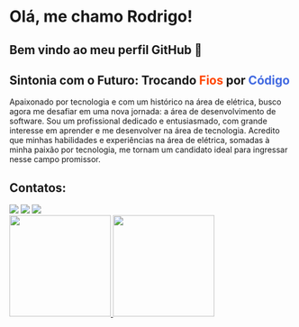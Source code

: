 # Olá, me chamo Rodrigo! 
## Bem vindo ao meu perfil GitHub 👋

<div class="text">
                <h2><Strong>Sintonia com o Futuro:</Strong> Trocando <Strong style="color: orangered;">Fios</Strong> por
                    <Strong style="color: royalblue;">Código</Strong></h2>
                <p>Apaixonado por tecnologia e com um histórico na área de elétrica, busco agora me desafiar em
                    uma nova jornada: a área de desenvolvimento de software. Sou um profissional dedicado e
                    entusiasmado, com grande interesse em aprender e me desenvolver na área de
                    tecnologia. Acredito que minhas habilidades e experiências na área de elétrica, somadas à minha
                    paixão por tecnologia, me tornam um candidato ideal para ingressar nesse campo promissor.</p>
            </div>

## Contatos:

<div>
<a href="https://www.instagram.com/r.o.d.r.i.g.o_s/" target="_blank"><img loading="lazy" src="https://img.shields.io/badge/Instagram-E4405F?style=for-the-badge&logo=instagram&logoColor=white" target="_blank"></a>
<a href="https://www.linkedin.com/in/rodrigo-s-20a170193/" target="_blank"><img loading="lazy" src="https://img.shields.io/badge/-LinkedIn-%230077B5?style=for-the-badge&logo=linkedin&logoColor=white" target="_blank"></a>   
<a href = "mailto:rodrgosantos123@hotmail.com" target="_blank"><img loading="lazy" src="https://img.shields.io/badge/Gmail-D14836?style=for-the-badge&logo=gmail&logoColor=white" target="_blank"></a>
</div>

<div>
<a href="https://github.com/seu-usuário-aqui">
<img loading="lazy" height="180em" src="https://github-readme-stats.vercel.app/api/top-langs/?username=xRodrigoSx&layout=compact&langs_count=7&theme=dracula"/>
<img loading="lazy" height="180em" src="https://github-readme-stats.vercel.app/api?username=xRodrigoSx&show_icons=true&theme=dracula&include_all_commits=true&count_private=true"/>
</div>

<!--
**xRodrigoSx/xRodrigoSx** is a ✨ _special_ ✨ repository because its `README.md` (this file) appears on your GitHub profile.

Here are some ideas to get you started:

- 🔭 I’m currently working on ...
- 🌱 I’m currently learning ...
- 👯 I’m looking to collaborate on ...
- 🤔 I’m looking for help with ...
- 💬 Ask me about ...
- 📫 How to reach me: ...
- 😄 Pronouns: ...
- ⚡ Fun fact: ...
-->
